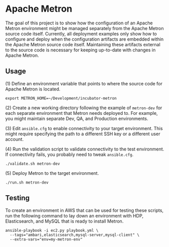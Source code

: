 # Apache Metron

The goal of this project is to show how the configuration of an Apache Metron environment might be managed separately from the Apache Metron source code itself.  Currently, all deployment examples only show how to configure and deploy when the configuration artifacts are embedded within the Apache Metron source code itself.  Maintaining these artifacts external to the source code is necessary for keeping up-to-date with changes in Apache Metron.

## Usage

(1) Define an environment variable that points to where the source code for Apache Metron is located.

```
export METRON_HOME=~/Development/incubator-metron
```

(2) Create a new working directory following the example of `metron-dev` for each separate environment that Metron needs deployed to.  For example, you might maintain separate Dev, QA, and Production environments.

(3) Edit `ansible.cfg` to enable connectivity to your target environment.  This might require specifying the path to a different SSH key or a different user account.

(4) Run the validation script to validate connectivity to the test environment.  If connectivity fails, you probably need to tweak `ansible.cfg`.

```
./validate.sh metron-dev
```

(5) Deploy Metron to the target environment.

```
./run.sh metron-dev
```

## Testing

To create an environment in AWS that can be used for testing these scripts, run the following command to lay down an environment with HDP, Elasticsearch, and MySQL that is ready to install Metron.

```
ansible-playbook -i ec2.py playbook.yml \
  --tags="ambari,elasticsearch,mysql-server,mysql-client" \
  --extra-vars="env=my-metron-env"
```
